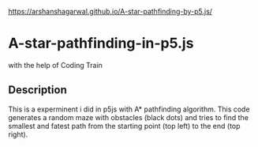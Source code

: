 https://arshanshagarwal.github.io/A-star-pathfinding-by-p5.js/
# A-star-pathfinding-in-p5.js
with the help of Coding Train


## Description
This is a experminent i did in p5js with A* pathfinding algorithm. This code generates a random maze with obstacles (black dots) and tries to find the smallest and fatest path from the starting point (top left) to the end (top right).
